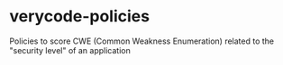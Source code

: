 # verycode-policies
Policies to score CWE (Common Weakness Enumeration) related to the "security level" of an application
